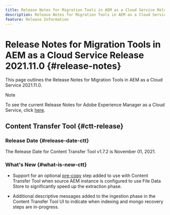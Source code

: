 ```yaml
---
title: Release Notes for Migration Tools in AEM as a Cloud Service Release 2021.11.0
description: Release Notes for Migration Tools in AEM as a Cloud Service Release 2021.11.0
feature: Release Information
---
```


# Release Notes for Migration Tools in AEM as a Cloud Service Release 2021.11.0 {#release-notes}

This page outlines the Release Notes for Migration Tools in AEM as a Cloud Service 2021.11.0.

>[!NOTE]
>To see the current Release Notes for Adobe Experience Manager as a Cloud Service, click [here](https://experienceleague.adobe.com/docs/experience-manager-cloud-service/release-notes/release-notes/release-notes-current.html).

## Content Transfer Tool {#ctt-release}

### Release Date {#release-date-ctt}

The Release Date for Content Transfer Tool v1.7.2 is November 01, 2021.

### What's New {#what-is-new-ctt}

* Support for an optional [pre-copy](https://experienceleague.adobe.com/docs/experience-manager-cloud-service/moving/cloud-migration/content-transfer-tool/handling-large-content-repositories.html?lang=en) step added to use with Content Transfer Tool when source AEM instance is configured to use File Data Store to significantly speed up the extraction phase.

* Additional descriptive messages added to the ingestion phase in the Content Transfer Tool UI to indicate when indexing and mongo recovery steps are in-progress. 